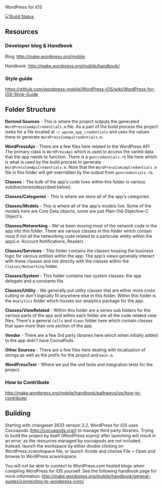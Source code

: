 WordPress for iOS

[![Build Status](https://travis-ci.org/wordpress-mobile/WordPress-iOS.png)](https://travis-ci.org/wordpress-mobile/WordPress-iOS)

## Resources

### Developer blog & Handbook

Blog: http://make.wordpress.org/mobile

Handbook: http://make.wordpress.org/mobile/handbook/

### Style guide

https://github.com/wordpress-mobile/WordPress-iOS/wiki/WordPress-for-iOS-Style-Guide

## Folder Structure

**Derived Sources** - This is where the project outputs the generated `WordPressComApiCredentials.m` file. As a part of the build process the project looks for a file located at `~/.wpcom_app_credentials` and uses the values there to generate `WordPressComApiCredentials.m`.

**WordPressApi** - There are a few files here related to the WordPress API. The primary class is `WordPressApi` which is used to access the varied data that the app needs to function. There is a `gencredentials.rb` file here which is what is used by the build process to generate `WordPressComApiCredentials.m`. Note that the `WordPressComiApCredentials.m` file in this folder will get overridden by the output from `gencredentials.rb`.

**Classes** - The bulk of the app's code lives within this folder in various subdirectories(described below).

**Classes/Categories** - This is where we store all of the app's categories.

**Classes/Models** - This is where all of the app's models live. Some of the models here are Core Data objects, some are just Plain Old Objective-C Object's. 

**Classes/Networking** - We've been moving most of the network code in the app into this folder. There are various classes in this folder which contain most if not all the networking code related to a particular entity within the app(i.e. Account Notifications, Reader).

**Classes/Services** - This folder contains the classes housing the business logic for various entities within the app. The app's views generally interact with these classes and not directly with the classes within the `Classes/Networking` folder.

**Classes/System** - This folder contains two system classes: the app delegate and a constants file.

**Classes/Utility** - We generally put utility classes that are either more cross cutting or don't logically fit anywhere else in this folder. Within this folder is the `Analytics` folder which houses our analytics package for the app.

**Classes/ViewRelated** - Within this folder are a series sub folders for the various parts of the app and within each folder are all the code related view files. There's a general `Cells` and `Views` folder here which contain classes that span more than one section of the app.

**Vendor** - There are a few 3rd party libraries here which when initially added to the app didn't have CocoaPods.

**Other Sources** - There are a few files here dealing with localization of strings as well as the prefix for the project and `main.m`.

**WordPressTest** - Where we put the unit tests and integration tests for the project.

### How to Contribute

http://make.wordpress.org/mobile/handbook/pathways/ios/how-to-contribute/

## Building

Starting with changeset 3633 version 3.2, WordPress for iOS uses Cocoapods (http://cocoapods.org/) to manage third party libraries.  Trying to build the project by itself (WordPress.xcproj) after launching will result in an error, as the resources managed by cocoapods are not included.  Instead, launch the workspace by either double clicking on WordPress.xcworkspace file, or launch Xcode and choose File > Open and browse to WordPress.xcworkspace. 

You will not be able to connect to WordPress.com hosted blogs when compiling WordPress for iOS yourself.  See the following handbook page for more information: http://make.wordpress.org/mobile/handbook/general-guides/connecting-to-wordpress-com/

